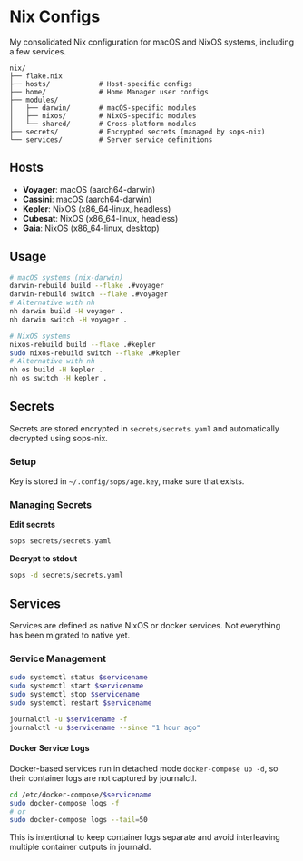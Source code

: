 # Nix Configs

My consolidated Nix configuration for macOS and NixOS systems, including a few services.

```
nix/
├── flake.nix
├── hosts/            # Host-specific configs
├── home/             # Home Manager user configs
├── modules/
│   ├── darwin/       # macOS-specific modules
│   ├── nixos/        # NixOS-specific modules
│   └── shared/       # Cross-platform modules
├── secrets/          # Encrypted secrets (managed by sops-nix)
└── services/         # Server service definitions
```

## Hosts

- **Voyager**: macOS (aarch64-darwin)
- **Cassini**: macOS (aarch64-darwin)
- **Kepler**: NixOS (x86_64-linux, headless)
- **Cubesat**: NixOS (x86_64-linux, headless)
- **Gaia**: NixOS (x86_64-linux, desktop)

## Usage

```bash
# macOS systems (nix-darwin)
darwin-rebuild build --flake .#voyager
darwin-rebuild switch --flake .#voyager
# Alternative with nh
nh darwin build -H voyager .
nh darwin switch -H voyager .

# NixOS systems
nixos-rebuild build --flake .#kepler
sudo nixos-rebuild switch --flake .#kepler
# Alternative with nh
nh os build -H kepler .
nh os switch -H kepler .
```

## Secrets

Secrets are stored encrypted in `secrets/secrets.yaml` and automatically decrypted using sops-nix.

### Setup

Key is stored in `~/.config/sops/age.key`, make sure that exists.

### Managing Secrets

**Edit secrets**

```bash
sops secrets/secrets.yaml
```

**Decrypt to stdout**

```bash
sops -d secrets/secrets.yaml
```

## Services

Services are defined as native NixOS or docker services. Not everything has been migrated to native yet.

### Service Management

```bash
sudo systemctl status $servicename
sudo systemctl start $servicename
sudo systemctl stop $servicename
sudo systemctl restart $servicename

journalctl -u $servicename -f
journalctl -u $servicename --since "1 hour ago"
```

#### Docker Service Logs

Docker-based services run in detached mode `docker-compose up -d`, so their container logs are not captured by journalctl.

```bash
cd /etc/docker-compose/$servicename
sudo docker-compose logs -f
# or
sudo docker-compose logs --tail=50
```

This is intentional to keep container logs separate and avoid interleaving multiple container outputs in journald.
